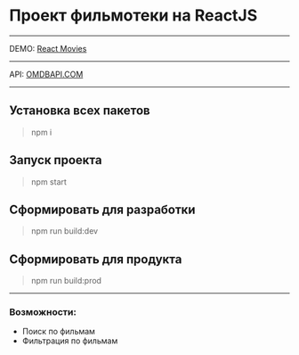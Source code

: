 # Проект фильмотеки на ReactJS
____
DEMO: [React Movies](https://gabberex.github.io/react-movies/)
____
API: [OMDBAPI.COM](https://www.omdbapi.com)
____
## Установка всех пакетов
>npm i
## Запуск проекта
>npm start
## Сформировать для разработки
>npm run build:dev
## Сформировать для продукта
>npm run build:prod
____
### Возможности:
- Поиск по фильмам
- Фильтрация по фильмам

